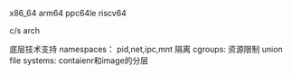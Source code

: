 x86_64
arm64
ppc64le
riscv64

c/s arch


底层技术支持
namespaces： pid,net,ipc,mnt 隔离
cgroups: 资源限制
union file systems: contaienr和image的分层
 